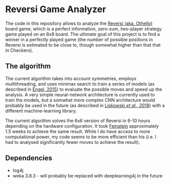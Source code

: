 # Reversi Game Analyzer
The code in this repository allows to analyze the [Reversi (aka. Othello)](https://en.wikipedia.org/wiki/Reversi) 
board game, which is a perfect information, zero-sum, two-player strategy game played on an 8x8 board. 
The ultimate goal of this project is to find a winner in a perfectly played game (the number of possible positions 
in Reversi is estimated to be close to, though somewhat higher than that that in Checkers). 

## The algorithm 

The current algorithm takes into account symmetries, employs multithreading, and uses minimax search to train a series
of models (as described in [Engel, 2015](https://www.cs.umd.edu/sites/default/files/scholarly_papers/Engel.pdf)) to 
evaluate the possible moves and speed up the analysis. A very simple neural-network architecture is currently used to 
train the models, but a somwhat more complex CNN architecture would probably be used in the future (as described in 
[Liskowski *et al.*, 2018](https://arxiv.org/pdf/1711.06583.pdf)) with a different machine-learning library.

The current algorithm solves the 6x6 version of Reversi in 6-10 hours depending on the hardware configuration. It took
[Feinstein](https://www.ics.uci.edu/~eppstein/cgt/othello.html) approximately 1.5 weeks to achieve the same result. 
While I do have access to more computational power, my code seems to be more efficient than his (i.e. I had to analysed
significantly fewer moves to achieve the result). 

## Dependencies

- log4j
- weka 3.8.3 - will probably be replaced with deeplearning4j in the future